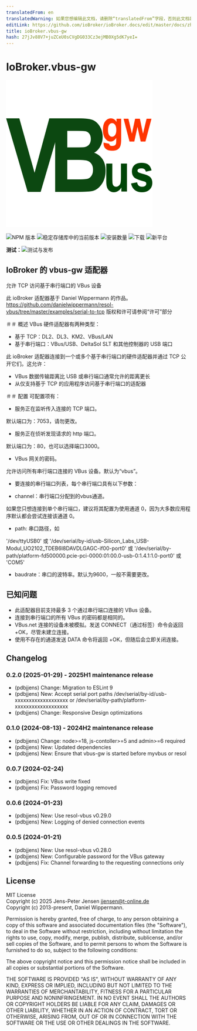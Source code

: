 ```yaml
---
translatedFrom: en
translatedWarning: 如果您想编辑此文档，请删除“translatedFrom”字段，否则此文档将再次自动翻译
editLink: https://github.com/ioBroker/ioBroker.docs/edit/master/docs/zh-cn/adapterref/iobroker.vbus-gw/README.md
title: ioBroker.vbus-gw
hash: 27jJv88V7+juZCeU0sCVgDG033Cz3ejMB0Xg5dK7yeI=
---
```

# IoBroker.vbus-gw
![标识](../../../en/adapterref/iobroker.vbus-gw/admin/vbus-gw.png)

![NPM 版本](https://img.shields.io/npm/v/iobroker.vbus-gw.svg)
![稳定存储库中的当前版本](https://iobroker.live/badges/vbus-gw-stable.svg)
![安装数量](https://iobroker.live/badges/vbus-gw-installed.svg)
![下载](https://img.shields.io/npm/dm/iobroker.vbus-gw.svg)
![新平台](https://nodei.co/npm/iobroker.vbus-gw.png?downloads=true)

**测试：**![测试与发布](https://github.com/pdbjjens/ioBroker.vbus-gw/workflows/Test%20and%20Release/badge.svg)

## IoBroker 的 vbus-gw 适配器
允许 TCP 访问基于串行端口的 VBus 设备

此 ioBroker 适配器基于 Daniel Wippermann 的作品。
<https://github.com/danielwippermann/resol-vbus/tree/master/examples/serial-to-tcp> 版权和许可请参阅“许可”部分

＃＃ 概述
VBus 硬件适配器有两种类型：

- 基于 TCP：DL2、DL3、KM2、VBus/LAN
- 基于串行端口：VBus/USB、DeltaSol SLT 和其他控制器的 USB 端口

此 ioBroker 适配器连接到一个或多个基于串行端口的硬件适配器并通过 TCP 公开它们。这允许：

- VBus 数据传输距离比 USB 或串行端口通常允许的距离更长
- 从仅支持基于 TCP 的应用程序访问基于串行端口的适配器

＃＃ 配置
可配置项有：

- 服务正在监听传入连接的 TCP 端口。

默认端口为：7053，请勿更改。

- 服务正在侦听发现请求的 http 端口。

默认端口为：80，也可以选择端口3000。

- VBus 网关的密码。

允许访问所有串行端口连接的 VBus 设备。默认为“vbus”。

- 要连接的串行端口列表，每个串行端口具有以下参数：

- channel：串行端口分配到的vbus通道。

如果您只想连接到单个串行端口，建议将其配置为使用通道 0，因为大多数应用程序默认都会尝试连接该通道 0。

- path: 串口路径，如

'/dev/ttyUSB0' 或 '/dev/serial/by-id/usb-Silicon_Labs_USB-Modul_UO2102_TDEB6I8DAVDLGAGC-if00-port0' 或 '/dev/serial/by-path/platform-fd500000.pcie-pci-0000:01:00.0-usb-0:1.4.1:1.0-port0' 或 'COM5'

- baudrate：串口的波特率。默认为9600，一般不需要更改。

## 已知问题
- 此适配器目前支持最多 3 个通过串行端口连接的 VBus 设备。
- 连接到串行端口的所有 VBus 的密码都是相同的。
- VBus.net 连接的设备未被模拟。发送 CONNECT（通过标签）命令会返回 +OK，尽管未建立连接。
- 使用不存在的通道发送 DATA 命令将返回 +OK，但随后会立即关闭连接。

## Changelog
<!--
	Placeholder for the next version (at the beginning of the line):
	### **WORK IN PROGRESS**
-->
### 0.2.0 (2025-01-29) - 2025H1 maintenance release

- (pdbjjens) Change: Migration to ESLint 9
- (pdbjjens) New: Accept serial port paths /dev/serial/by-id/usb-xxxxxxxxxxxxxxxxxxx or /dev/serial/by-path/platform-xxxxxxxxxxxxxxxxxxx
- (pdbjjens) Change: Responsive Design optimizations

### 0.1.0 (2024-08-13) - 2024H2 maintenance release

- (pdbjjens) Change: node>=18, js-contoller>=5 and admin>=6 required
- (pdbjjens) New: Updated dependencies
- (pdbjjens) New: Ensure that vbus-gw is started before myvbus or resol

### 0.0.7 (2024-02-24)

- (pdbjjens) Fix: VBus write fixed
- (pdbjjens) Fix: Password logging removed

### 0.0.6 (2024-01-23)

- (pdbjjens) New: Use resol-vbus v0.29.0
- (pdbjjens) New: Logging of denied connection events

### 0.0.5 (2024-01-21)

- (pdbjjens) New: Use resol-vbus v0.28.0
- (pdbjjens) New: Configurable password for the VBus gateway
- (pdbjjens) Fix: Channel forwarding to the requesting connections only

## License

MIT License  
Copyright (c) 2025 Jens-Peter Jensen <jjensen@t-online.de>  
Copyright (c) 2013-present, Daniel Wippermann.

Permission is hereby granted, free of charge, to any person obtaining a copy
of this software and associated documentation files (the "Software"), to deal
in the Software without restriction, including without limitation the rights
to use, copy, modify, merge, publish, distribute, sublicense, and/or sell
copies of the Software, and to permit persons to whom the Software is
furnished to do so, subject to the following conditions:

The above copyright notice and this permission notice shall be included in all
copies or substantial portions of the Software.

THE SOFTWARE IS PROVIDED "AS IS", WITHOUT WARRANTY OF ANY KIND, EXPRESS OR
IMPLIED, INCLUDING BUT NOT LIMITED TO THE WARRANTIES OF MERCHANTABILITY,
FITNESS FOR A PARTICULAR PURPOSE AND NONINFRINGEMENT. IN NO EVENT SHALL THE
AUTHORS OR COPYRIGHT HOLDERS BE LIABLE FOR ANY CLAIM, DAMAGES OR OTHER
LIABILITY, WHETHER IN AN ACTION OF CONTRACT, TORT OR OTHERWISE, ARISING FROM,
OUT OF OR IN CONNECTION WITH THE SOFTWARE OR THE USE OR OTHER DEALINGS IN THE
SOFTWARE.